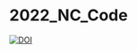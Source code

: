 # 2022_NC_Code

[![DOI](https://zenodo.org/badge/553991560.svg)](https://zenodo.org/badge/latestdoi/553991560)
